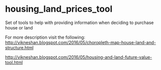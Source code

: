 # housing_land_prices_tool
Set of tools to help with providing information when deciding to purchase house or land

For more description visit the following:
http://vikneshan.blogspot.com/2016/05/choropleth-map-house-land-and-structure.html

http://vikneshan.blogspot.com/2016/05/housing-and-land-future-value-tool.html
